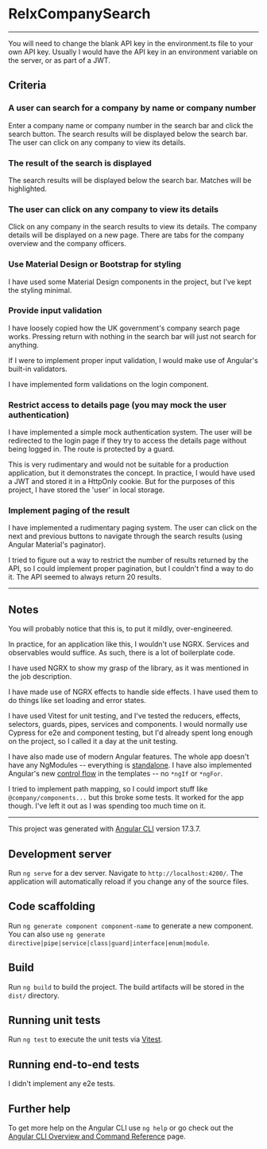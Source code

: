 # RelxCompanySearch

----
You will need to change the blank API key in the environment.ts file to your own API key. Usually I would have the API key in an environment variable on the server, or as part of a JWT.

## Criteria

### A user can search for a company by name or company number

Enter a company name or company number in the search bar and click the search button. The search results will be displayed below the search bar. The user can click on any company to view its details.

### The result of the search is displayed

The search results will be displayed below the search bar. Matches will be highlighted.

### The user can click on any company to view its details

Click on any company in the search results to view its details. The company details will be displayed on a new page. There are tabs for the company overview and the company officers.

### Use Material Design or Bootstrap for styling

I have used some Material Design components in the project, but I've kept the styling minimal.

### Provide input validation

I have loosely copied how the UK government's company search page works. Pressing return with nothing in the search bar will just not search for anything.

If I were to implement proper input validation, I would make use of Angular's built-in validators.

I have implemented form validations on the login component.

### Restrict access to details page (you may mock the user authentication)

I have implemented a simple mock authentication system. The user will be redirected to the login page if they try to access the details page without being logged in. The route is protected by a guard.

This is very rudimentary and would not be suitable for a production application, but it demonstrates the concept. In practice, I would have used a JWT and stored it in a HttpOnly cookie. But for the purposes of this project, I have stored the 'user' in local storage.

### Implement paging of the result

I have implemented a rudimentary paging system. The user can click on the next and previous buttons to navigate through the search results (using Angular Material's paginator).

I tried to figure out a way to restrict the number of results returned by the API, so I could implement proper pagination, but I couldn't find a way to do it. The API seemed to always return 20 results.

----

## Notes

You will probably notice that this is, to put it mildly, over-engineered.

In practice, for an application like this, I wouldn't use NGRX. Services and observables would suffice. As such, there is a lot of boilerplate code.

I have used NGRX to show my grasp of the library, as it was mentioned in the job description.

I have made use of NGRX effects to handle side effects. I have used them to do things like set loading and error states.

I have used Vitest for unit testing, and I've tested the reducers, effects, selectors, guards, pipes, services and components. I would normally use Cypress for e2e and component testing, but I'd already spent long enough on the project, so I called it a day at the unit testing.

I have also made use of modern Angular features. The whole app doesn't have any NgModules -- everything is [standalone](https://angular.io/guide/standalone-components). I have also implemented Angular's new [control flow](https://angular.io/guide/control_flow) in the templates -- no `*ngIf` or `*ngFor`.

I tried to implement path mapping, so I could import stuff like `@company/components...` but this broke some tests. It worked for the app though. I've left it out as I was spending too much time on it.

----

This project was generated with [Angular CLI](https://github.com/angular/angular-cli) version 17.3.7.

## Development server

Run `ng serve` for a dev server. Navigate to `http://localhost:4200/`. The application will automatically reload if you change any of the source files.

## Code scaffolding

Run `ng generate component component-name` to generate a new component. You can also use `ng generate directive|pipe|service|class|guard|interface|enum|module`.

## Build

Run `ng build` to build the project. The build artifacts will be stored in the `dist/` directory.

## Running unit tests

Run `ng test` to execute the unit tests via [Vitest](https://vitest.dev/).

## Running end-to-end tests

I didn't implement any e2e tests.

## Further help

To get more help on the Angular CLI use `ng help` or go check out the [Angular CLI Overview and Command Reference](https://angular.io/cli) page.


